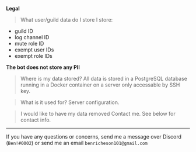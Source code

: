**Legal**
> What user/guild data do I store
I store:
- guild ID
- log channel ID
- mute role ID
- exempt user IDs
- exempt role IDs

**The bot does __not__ store any PII**

> Where is my data stored?
All data is stored in a PostgreSQL database running in a Docker container on a server only accessable by SSH key.

> What is it used for?
Server configuration.

> I would like to have my data removed
Contact me. See below for contact info.

---

If you have any questions or concerns, send me a message over Discord (`Ben!#0002`) or send me an email `benricheson101@gmail.com`

